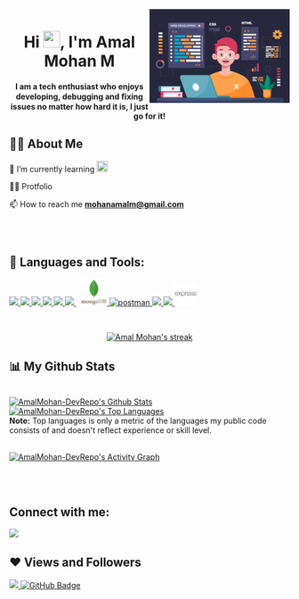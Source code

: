 <img align="right" width="50%" src="https://github.com/AmalMohan-DevRepo/AmalMohan-DevRepo/blob/main/4884785.jpg" height="50%"/>
<h1 align="center">Hi <img src="https://raw.githubusercontent.com/MartinHeinz/MartinHeinz/master/wave.gif" height="30px" width="30px">, I'm Amal Mohan M </h1>
<h4 align="center">I am a tech enthusiast who enjoys developing, debugging and ﬁxing issues no matter how hard it is, I just go for it!</h4>

## 🙋‍♂️ About Me

  🌱 I’m currently learning <a href="https://vuejs.org/" target="_blank"> <img src="https://sfc.vuejs.org/logo.svg" width="20" height="20"/> </a>

  👨‍💻 Protfolio 

  📫 How to reach me **mohanamalm@gmail.com**

<br>
<br>

## 🚀 Languages and Tools:

<p align="left"> 
    <a href="https://reactjs.org/" target="_blank"> <img src="https://img.icons8.com/color/48/000000/react-native.png"/> </a>
    <a href="https://developer.mozilla.org/en-US/docs/Web/JavaScript" target="_blank"> <img src="https://img.icons8.com/color/48/000000/javascript.png"/> </a> 
    <a href="https://www.w3.org/html/" target="_blank"> <img src="https://img.icons8.com/color/48/000000/html-5.png"/> </a> 
    <a href="https://www.w3schools.com/css/" target="_blank"> <img src="https://img.icons8.com/color/48/000000/css3.png"/> </a> 
    <a href="https://getbootstrap.com" target="_blank"> <img src="https://img.icons8.com/color/48/000000/bootstrap.png"/> </a> 
    <a style="padding-right:8px;" href="https://nodejs.org" target="_blank"> <img src="https://img.icons8.com/color/48/000000/nodejs.png"/> </a> 
    <a href="https://www.mongodb.com/" target="_blank"> <img src="https://raw.githubusercontent.com/devicons/devicon/master/icons/mongodb/mongodb-original-wordmark.svg" alt="mongodb" width="48" height="48"/> </a> 
    <a href="https://postman.com" target="_blank"> <img src="https://www.vectorlogo.zone/logos/getpostman/getpostman-icon.svg" alt="postman" width="45" height="45"/> </a>   
    <a href="https://git-scm.com/" target="_blank"> <img src="https://img.icons8.com/color/48/000000/git.png"/> </a> 
    <a href="https://redux.js.org" target="_blank"> <img src="https://img.icons8.com/color/48/000000/redux.png"/> </a>
    <a href="https://expressjs.com" target="_blank"> <img src="https://raw.githubusercontent.com/devicons/devicon/master/icons/express/express-original-wordmark.svg" alt="express" width="40" height="40"/> </a>
</p>

<!-- [![React Badge](https://img.shields.io/badge/-React-61DBFB?style=for-the-badge&labelColor=black&logo=react&logoColor=61DBFB)](#)  [![Javascript Badge](https://img.shields.io/badge/-Javascript-F0DB4F?style=for-the-badge&labelColor=black&logo=javascript&logoColor=F0DB4F)](#) [![Typescript Badge](https://img.shields.io/badge/-Typescript-007acc?style=for-the-badge&labelColor=black&logo=typescript&logoColor=007acc)](#) [![Nodejs Badge](https://img.shields.io/badge/-Nodejs-3C873A?style=for-the-badge&labelColor=black&logo=node.js&logoColor=3C873A)](#) [![GraphQL Badge](https://img.shields.io/badge/-GraphQl-e535ab?style=for-the-badge&labelColor=black&logo=node.js&logoColor=e535ab)](#) -->
<br/>

<p align="center">
    <a href="https://github.com/AmalMohan-DevRepo/github-readme-streak-stats">
        <img title="🔥 Get streak stats for your profile at git.io/streak-stats" alt="Amal Mohan's streak" src="https://github-readme-streak-stats.herokuapp.com/?user=AmalMohan-DevRepo&theme=black-ice&hide_border=true&stroke=0000&background=060A0CD0"/>
    </a>
</p>

## 📊 My Github Stats

  <br/>
    <a href="https://github.com/AmalMohan-DevRepo/github-readme-stats"><img alt="AmalMohan-DevRepo's Github Stats" src="https://github-readme-stats.vercel.app/api?username=AmalMohan-DevRepo&show_icons=true&count_private=true&theme=react&hide_border=true&bg_color=0D1117" /></a>
  <a href="https://github.com/AmalMohan-DevRepo/github-readme-stats"><img alt="AmalMohan-DevRepo's Top Languages" src="https://github-readme-stats.vercel.app/api/top-langs/?username=AmalMohan-DevRepo&langs_count=8&count_private=true&layout=compact&theme=react&hide_border=true&bg_color=0D1117" /></a>
  <br/>
  <b>Note:</b> Top languages is only a metric of the languages my public code consists of and doesn't reflect experience or skill level.


<br/>
<br/>

<a href="https://github.com/AmalMohan-DevRepo/github-readme-activity-graph"><img alt="AmalMohan-DevRepo's Activity Graph" src="https://activity-graph.herokuapp.com/graph?username=AmalMohan-DevRepo&bg_color=0D1117&color=5BCDEC&line=5BCDEC&point=FFFFFF&hide_border=true" /></a>

<br/>
<br/>

## Connect with me:
<p align="left">

<a href = "https://www.linkedin.com/in/amalmohanm"><img src="https://img.icons8.com/fluent/48/000000/linkedin.png"/></a>

</p>

## ❤ Views and Followers
<a href="https://github.com/Meghna-DAS/github-profile-views-counter">
    <img src="https://komarev.com/ghpvc/?username=AmalMohan-DevRepo">
</a>
<a href="https://github.com/AmalMohan-DevRepo?tab=followers"><img src="https://img.shields.io/github/followers/AmalMohan-DevRepo?label=Followers&style=social" alt="GitHub Badge"></a>
